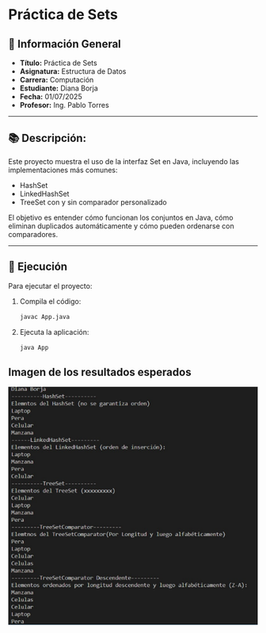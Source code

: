 
# Práctica de Sets

## 📌 Información General

- **Título:** Práctica de Sets
- **Asignatura:** Estructura de Datos
- **Carrera:** Computación
- **Estudiante:** Diana Borja
- **Fecha:** 01/07/2025
- **Profesor:** Ing. Pablo Torres

---

## 📚 Descripción:

Este proyecto muestra el uso de la interfaz Set en Java, incluyendo las implementaciones más comunes:

- HashSet
- LinkedHashSet
- TreeSet con y sin comparador personalizado

El objetivo es entender cómo funcionan los conjuntos en Java, cómo eliminan duplicados automáticamente y cómo pueden ordenarse con comparadores.

---


## 🚀 Ejecución

Para ejecutar el proyecto:

1. Compila el código:
    ```bash
    javac App.java
    ```
2. Ejecuta la aplicación:
    ```bash
    java App
    ```
## Imagen de los resultados esperados 
![Resultado de Ejecución](Sets.png)

